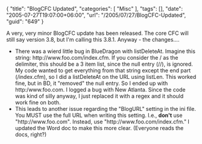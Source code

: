 {
	"title": "BlogCFC Updated",
	"categories": [
		"Misc"
	],
	"tags": [],
	"date": "2005-07-27T19:07:00+06:00",
	"url": "/2005/07/27/BlogCFC-Updated",
	"guid": "649"
}

A very, very minor BlogCFC update has been released. The core CFC will still say version 3.8, but I'm calling this 3.8.1. Anyway - the changes....

<ul>
<li>There was a wierd little bug in BlueDragon with listDeleteAt. Imagine this string: http://www.foo.com/index.cfm. If you consider the / as the delimiter, this should be a 3 item list, since the null entry (//), is ignored. My code wanted to get everything from that string except the end part (/index.cfm), so I did a listDeleteAt on the URL using listLen. This worked fine, but in BD, it "removed" the null entry. So I ended up with http:/www.foo.com. I logged a bug with New Atlanta. Since the code was kind of silly anyway, I just replaced it with a regex and it should work fine on both.
<li>This leads to another issue regarding the "BlogURL" setting in the ini file. You MUST use the full URL when writing this setting. I.e., <b>don't</b> use "http://www.foo.com". Instead, use "http://www.foo.com/index.cfm." I updated the Word doc to make this more clear. (Everyone reads the docs, right?)
</ul>